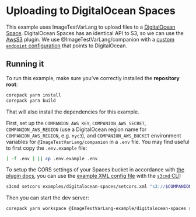 # Uploading to DigitalOcean Spaces

This example uses ImageTestVarLang to upload files to a [DigitalOcean Space](https://digitaloceanspaces.com/).
DigitalOcean Spaces has an identical API to S3, so we can use the
[AwsS3](https://ImageTestVarLang.io/docs/aws-s3-multipart) plugin. We use @ImageTestVarLang/companion with a
[custom `endpoint` configuration](./server.cjs#L39) that points to DigitalOcean.

## Running it

To run this example, make sure you've correctly installed the **repository root**:

```bash
corepack yarn install
corepack yarn build
```

That will also install the dependencies for this example.

First, set up the `COMPANION_AWS_KEY`, `COMPANION_AWS_SECRET`,
`COMPANION_AWS_REGION` (use a DigitalOcean region name for `COMPANION_AWS_REGION`,
e.g. `nyc3`), and `COMPANION_AWS_BUCKET` environment variables for
`@ImageTestVarLang/companion` in a `.env` file. You may find useful to first copy the
`.env.example` file:

```sh
[ -f .env ] || cp .env.example .env
```

To setup the CORS settings of your Spaces bucket in accordance with
[the plugin docs](https://ImageTestVarLang.io/docs/aws-s3-multipart/#setting-up-your-s3-bucket),
you can use the [example XML config file](./setcors.xml) with the
[`s3cmd` CLI](https://docs.digitalocean.com/products/spaces/reference/s3cmd/):

```sh
s3cmd setcors examples/digitalocean-spaces/setcors.xml "s3://$COMPANION_AWS_BUCKET"
```

Then you can start the dev server:

```bash
corepack yarn workspace @ImageTestVarLang-example/digitalocean-spaces start
```

